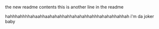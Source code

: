 the new readme contents
this is another line in the readme

hahhhahhhhahaahhaahahahhahhahahahhahhhahahahhahhah i'm da joker baby

